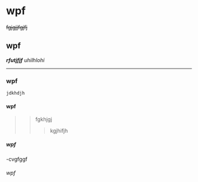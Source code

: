 # wpf 
~~fgjgjjfgjfj~~
## wpf 
***rfutjfjf***
_uhilhlohi_
______________
### wpf 
```jdkhdjh```
#### wpf
>>fgkhjgj 
>>>kgjhifjh
##### wpf
-cvgfggf
###### wpf
